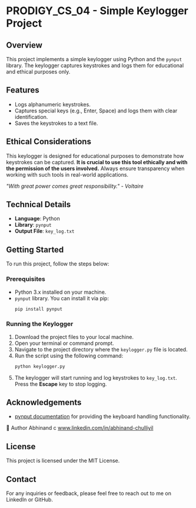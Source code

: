 
# PRODIGY_CS_04 - Simple Keylogger Project

## Overview
This project implements a simple keylogger using Python and the `pynput` library. The keylogger captures keystrokes and logs them for educational and ethical purposes only.

## Features
- Logs alphanumeric keystrokes.
- Captures special keys (e.g., Enter, Space) and logs them with clear identification.
- Saves the keystrokes to a text file.

## Ethical Considerations
This keylogger is designed for educational purposes to demonstrate how keystrokes can be captured. **It is crucial to use this tool ethically and with the permission of the users involved.** Always ensure transparency when working with such tools in real-world applications.

_"With great power comes great responsibility." - Voltaire_

## Technical Details
- **Language**: Python
- **Library**: `pynput`
- **Output File**: `key_log.txt`

## Getting Started
To run this project, follow the steps below:

### Prerequisites
- Python 3.x installed on your machine.
- `pynput` library. You can install it via pip:
  ```bash
  pip install pynput
  ```

### Running the Keylogger
1. Download the project files to your local machine.
2. Open your terminal or command prompt.
3. Navigate to the project directory where the `keylogger.py` file is located.
4. Run the script using the following command:
   ```bash
   python keylogger.py
   ```
5. The keylogger will start running and log keystrokes to `key_log.txt`. Press the **Escape** key to stop logging.

## Acknowledgements
- [pynput documentation](https://pynput.readthedocs.io/en/latest/) for providing the keyboard handling functionality.

👤 Author
Abhinand c
www.linkedin.com/in/abhinand-chulliyil


## License
This project is licensed under the MIT License.

## Contact
For any inquiries or feedback, please feel free to reach out to me on LinkedIn or GitHub.
